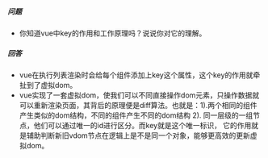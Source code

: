 ###  

##### 问题

- 你知道vue中key的作用和工作原理吗？说说你对它的理解。

##### 回答

+ vue在执行列表渲染时会给每个组件添加上key这个属性，这个key的作用就牵扯到了虚拟dom。
+ vue实现了一套虚拟dom，使我们可以不同直接操作dom元素，只操作数据就可以重新渲染页面，其背后的原理便是diff算法。也就是：1).两个相同的组件产生类似的dom结构，不同的组件产生不同的dom结构 2). 同一层级的一组节点，他们可以通过唯一的id进行区分。而key就是这个唯一标识， 它的作用就是辅助判断新旧vdom节点在逻辑上是不是同一个对象，能够更高效的更新虚拟dom。



